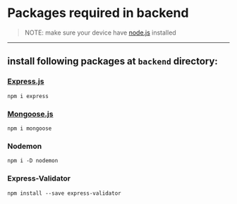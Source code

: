 # Packages required in backend
> NOTE: make sure your device have [node.js](https://nodejs.org/en/) installed
---
## install following packages at `backend` directory:

### [Express.js](https://expressjs.com/)
```
npm i express
```
### [Mongoose.js](https://mongoosejs.com/)
```
npm i mongoose
```
### Nodemon
```
npm i -D nodemon
```
### Express-Validator
```
npm install --save express-validator
```
